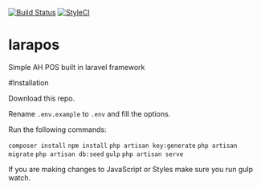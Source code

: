 [![Build Status](https://travis-ci.org/rslhdyt/larapos.svg?branch=master)](https://travis-ci.org/rslhdyt/larapos) 
[![StyleCI](https://styleci.io/repos/66663471/shield?branch=master)](https://styleci.io/repos/66663471)

# larapos
Simple AH POS built in laravel framework

#Installation

Download this repo.

Rename `.env.example` to `.env` and fill the options.

Run the following commands:

`composer install`
`npm install`
`php artisan key:generate`
`php artisan migrate`
`php artisan db:seed`
`gulp`
`php artisan serve`

If you are making changes to JavaScript or Styles make sure you run gulp watch.
